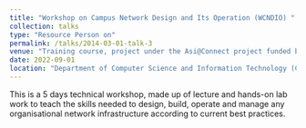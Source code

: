 ```yaml
---
title: "Workshop on Campus Network Design and Its Operation (WCNDIO) "
collection: talks
type: "Resource Person on"
permalink: /talks/2014-03-01-talk-3
venue: "Training course, project under the Asi@Connect project funded by EC/Asi@Connect/TEIN*CC "
date: 2022-09-01
location: "Department of Computer Science and Information Technology (CSTI), Patuakhali Science and Technology University "
---
```


This is a 5 days technical workshop, made up of lecture and hands-on lab work to teach the skills needed to design, build, operate and manage any organisational network infrastructure according to current best practices. 
